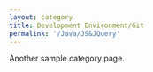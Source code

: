 ```yaml
---
layout: category
title: Development Environment/Git
permalink: '/Java/JS&JQuery'
---
```


Another sample category page.
